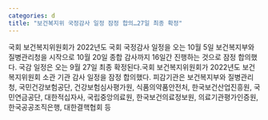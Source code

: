 ```yaml
---
categories: d
title: "보건복지위 국정감사 일정 잠정 합의…27일 최종 확정"
---
```

국회 보건복지위원회가 2022년도 국회 국정감사 일정을 오는 10월 5일 보건복지부와 질병관리청을 시작으로 10월 20일 종합 감사까지 16일간 진행하는 것으로 잠정 합의했다. 국감 일정은 오는 9월 27일 최종 확정된다.국회 보건복지위원회가 2022년도 보건복지위원회 소관 기관 감사 일정을 잠정 합의했다. 피감기관은 보건복지부와 질병관리청, 국민건강보험공단, 건강보험심사평가원, 식품의약품안전처, 한국보건산업진흥원, 국민연금공단, 대한적십자사, 국립중앙의료원, 한국보건의료정보원, 의료기관평가인증원, 한국공공조직은행, 대한결핵협회 등